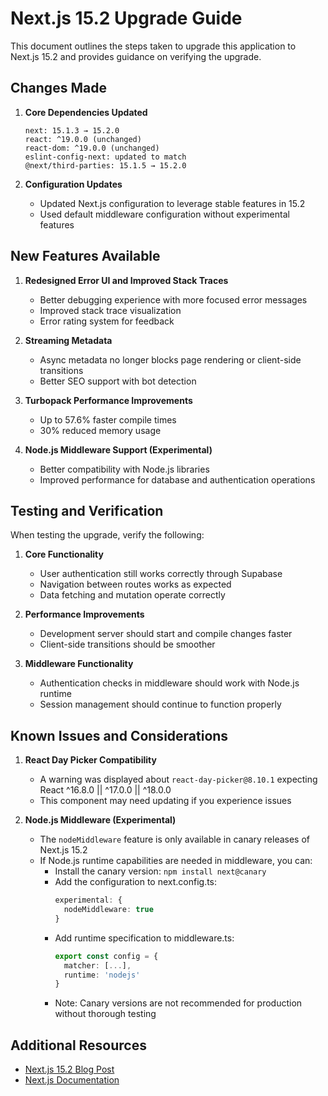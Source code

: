 # Next.js 15.2 Upgrade Guide

This document outlines the steps taken to upgrade this application to Next.js 15.2 and provides guidance on verifying the upgrade.

## Changes Made

1. **Core Dependencies Updated**
   ```
   next: 15.1.3 → 15.2.0
   react: ^19.0.0 (unchanged)
   react-dom: ^19.0.0 (unchanged)
   eslint-config-next: updated to match
   @next/third-parties: 15.1.5 → 15.2.0
   ```

2. **Configuration Updates**
   - Updated Next.js configuration to leverage stable features in 15.2
   - Used default middleware configuration without experimental features

## New Features Available

1. **Redesigned Error UI and Improved Stack Traces**
   - Better debugging experience with more focused error messages
   - Improved stack trace visualization
   - Error rating system for feedback

2. **Streaming Metadata**
   - Async metadata no longer blocks page rendering or client-side transitions
   - Better SEO support with bot detection

3. **Turbopack Performance Improvements**
   - Up to 57.6% faster compile times
   - 30% reduced memory usage

4. **Node.js Middleware Support (Experimental)**
   - Better compatibility with Node.js libraries
   - Improved performance for database and authentication operations

## Testing and Verification

When testing the upgrade, verify the following:

1. **Core Functionality**
   - User authentication still works correctly through Supabase
   - Navigation between routes works as expected
   - Data fetching and mutation operate correctly

2. **Performance Improvements**
   - Development server should start and compile changes faster
   - Client-side transitions should be smoother

3. **Middleware Functionality**
   - Authentication checks in middleware should work with Node.js runtime
   - Session management should continue to function properly

## Known Issues and Considerations

1. **React Day Picker Compatibility**
   - A warning was displayed about `react-day-picker@8.10.1` expecting React ^16.8.0 || ^17.0.0 || ^18.0.0 
   - This component may need updating if you experience issues

2. **Node.js Middleware (Experimental)**
   - The `nodeMiddleware` feature is only available in canary releases of Next.js 15.2
   - If Node.js runtime capabilities are needed in middleware, you can:
     - Install the canary version: `npm install next@canary`
     - Add the configuration to next.config.ts:
       ```typescript
       experimental: {
         nodeMiddleware: true
       }
       ```
     - Add runtime specification to middleware.ts:
       ```typescript
       export const config = {
         matcher: [...],
         runtime: 'nodejs'
       }
       ```
     - Note: Canary versions are not recommended for production without thorough testing

## Additional Resources

- [Next.js 15.2 Blog Post](https://nextjs.org/blog/next-15-2)
- [Next.js Documentation](https://nextjs.org/docs)
